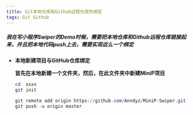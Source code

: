 ```yaml
---
title: Git本地仓库和Github远程仓库的绑定
tags: Git Github
---
```

##### 我在写小程序Swiper的Demo时候，需要把本地仓库和Github远程仓库链接起来，并且把本地代码push上去，需要实现这么一个绑定

<!--more-->

- **本地新建项目与GitHub仓库绑定**

  ​		**首先在本地新建一个文件夹，然后，在此文件夹中新建MiniP项目**
  
  ```powershell
  cd  xxxx
  git init
  
  git remote add origin https://github.com/Anndyz/MiniP-Swiper.git
  git push -u origin master
  ```